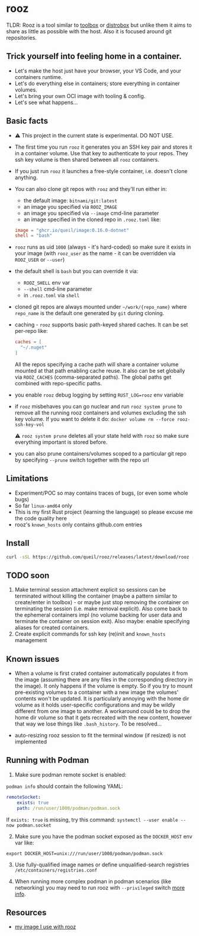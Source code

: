 # rooz

TLDR: Rooz is a tool similar to [toolbox](https://docs.fedoraproject.org/en-US/fedora-silverblue/toolbox/)
or [distrobox](https://github.com/89luca89/distrobox) but unlike them it aims to share as little as possible with the host.
Also it is focused around git repositories.

## Trick yourself into feeling home in a container.

* Let's make the host just have your browser, your VS Code, and your containers runtime.
* Let's do everything else in containers; store everything in container volumes.
* Let's bring your own OCI image with tooling & config.
* Let's see what happens...

## Basic facts

* :warning: This project in the current state is experimental. DO NOT USE.

* The first time you run `rooz` it generates you an SSH key pair and stores it in a container volume.
  Use that key to authenticate to your repos. They ssh key volume is then shared between all `rooz` containers.

* If you just run `rooz` it launches a free-style container, i.e. doesn't clone anything.
* You can also clone git repos with `rooz` and they'll run either in:
    * the default image: `bitnami/git:latest`
    * an image you specified via `ROOZ_IMAGE`
    * an image you specified via `--image` cmd-line parameter
    * an image specified in the cloned repo in `.rooz.toml` like:

    ```toml
    image = "ghcr.io/queil/image:0.16.0-dotnet"
    shell = "bash"
    ```

* `rooz` runs as uid `1000` (always - it's hard-coded) so make sure it exists in your image
(with `rooz_user` as the name - it can be overridden via `ROOZ_USER` or `--user`)
* the default shell is `bash` but you can override it via:
    * `ROOZ_SHELL` env var
    * `--shell` cmd-line parameter
    * in `.rooz.toml` via `shell`

* cloned git repos are always mounted under `~/work/{repo_name}` where `repo_name` is the default one generated by `git` during cloning.
* caching - `rooz` supports basic path-keyed shared caches. It can be set per-repo like:

    ```toml
    caches = [
      "~/.nuget"
    ]
    ```

    All the repos specifying a cache path will share a container volume mounted at that path enabling cache reuse.
    It also can be set globally via `ROOZ_CACHES` (comma-separated paths). The global paths get combined with repo-specific paths.

* you enable `rooz` debug logging by setting `RUST_LOG=rooz` env variable

* if `rooz` misbehaves you can go nuclear and run `rooz system prune` to remove all the running rooz containers and volumes excluding
  the ssh key volume. If you want to delete it do: `docker volume rm --force rooz-ssh-key-vol`

  :warning: `rooz system prune` deletes all your state held with `rooz` so make sure everything important is stored before.

* you can also prune containers/volumes scoped to a particular git repo by specifying `--prune` switch together with the repo url

## Limitations

* Experiment/POC so may contains traces of bugs, (or even some whole bugs)
* So far `linux-amd64` only
* This is my first Rust project (learning the language) so please excuse me the code quality here
* rooz's `known_hosts` only contains github.com entries

## Install

```sh
curl -sSL https://github.com/queil/rooz/releases/latest/download/rooz -o ./rooz && chmod +x ./rooz && sudo mv ./rooz /usr/local/bin
```

## TODO soon

1. Make terminal session attachment explicit so sessions can be terminated without killing the container (maybe a pattern similar to create/enter in toolbox) - or maybe just stop removing the container on terminating the session (i.e. make removal explicit). Also come back to the ephemeral containers impl (no volume backing for user data and terminate the container on session exit). Also maybe: enable specifying aliases for created containers.
2. Create explicit commands for ssh key (re)init and `known_hosts` management

## Known issues

* When a volume is first crated container automatically populates it from the image
  (assuming there are any files in the corresponding directory in the image). It only happens if
  the volume is empty. So if you try to mount pre-existing volumes to a container with a new image the volumes' contents won't be updated.
  It is particularly annoying with the home dir volume as it holds user-specific configurations and may be wildly different from
  one image to another. A workaround could be to drop the home dir volume so that it gets recreated with the new content, however
  that way we lose things like `.bash_history`. To be resolved...

* auto-resizing rooz session to fit the terminal window (if resized) is not implemented

## Running with Podman

1. Make sure podman remote socket is enabled:

`podman info` should contain the following YAML:

```yaml
remoteSocket:
    exists: true
    path: /run/user/1000/podman/podman.sock
```

If `exists: true` is missing, try this command: `systemctl --user enable --now podman.socket`

2. Make sure you have the podman socket exposed as the `DOCKER_HOST` env var like:

```
export DOCKER_HOST=unix:///run/user/1000/podman/podman.sock
```

3. Use fully-qualified image names or define unqualified-search registries `/etc/containers/registries.conf`

4. When running more complex podman in podman scenarios (like networking) you may need to run rooz with `--privileged` switch
   [more info](https://www.redhat.com/sysadmin/privileged-flag-container-engines).

## Resources

* [my image I use with rooz](https://github.com/queil/image/blob/main/src/Dockerfile)
